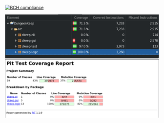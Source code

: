 [![BCH compliance](https://bettercodehub.com/edge/badge/Almeida-Oco/LPOO1617_T1G1?token=ac8550e89e54eae83a62611da2d10f2c7cff659a)](https://bettercodehub.com/)


![ECLemma Image](https://github.com/Almeida-Oco/LPOO1617_T1G1/blob/master/Tests/ECLemma.png "ECLemma Tests")
![PITMutation Image](https://github.com/Almeida-Oco/LPOO1617_T1G1/blob/master/Tests/PITMutation.png "Mutation Tests")

